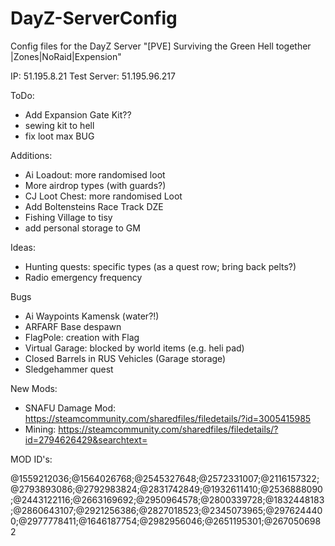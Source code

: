 # DayZ-ServerConfig

Config files for the DayZ Server
"[PVE] Surviving the Green Hell together |Zones|NoRaid|Expension"

IP: 51.195.8.21
Test Server: 51.195.96.217


ToDo:
- Add Expansion Gate Kit??
- sewing kit to hell
- fix loot max BUG

Additions:
- Ai Loadout: more randomised loot
- More airdrop types (with guards?)
- CJ Loot Chest: more randomised Loot
- Add Boltensteins Race Track DZE
- Fishing Village to tisy
- add personal storage to GM

Ideas:
- Hunting quests: specific types (as a quest row; bring back pelts?)
- Radio emergency frequency

Bugs
- Ai Waypoints Kamensk (water?!)
- ARFARF Base despawn
- FlagPole: creation with Flag
- Virtual Garage: blocked by world items (e.g. heli pad)
- Closed Barrels in RUS Vehicles (Garage storage)
- Sledgehammer quest


New Mods:
- SNAFU Damage Mod: https://steamcommunity.com/sharedfiles/filedetails/?id=3005415985 
- Mining: https://steamcommunity.com/sharedfiles/filedetails/?id=2794626429&searchtext=




MOD ID's:

@1559212036;@1564026768;@2545327648;@2572331007;@2116157322;@2793893086;@2792983824;@2831742849;@1932611410;@2536888090;@2443122116;@2663169692;@2950964578;@2800339728;@1832448183;@2860643107;@2921256386;@2827018523;@2345073965;@2976244400;@2977778411;@1646187754;@2982956046;@2651195301;@2670506982